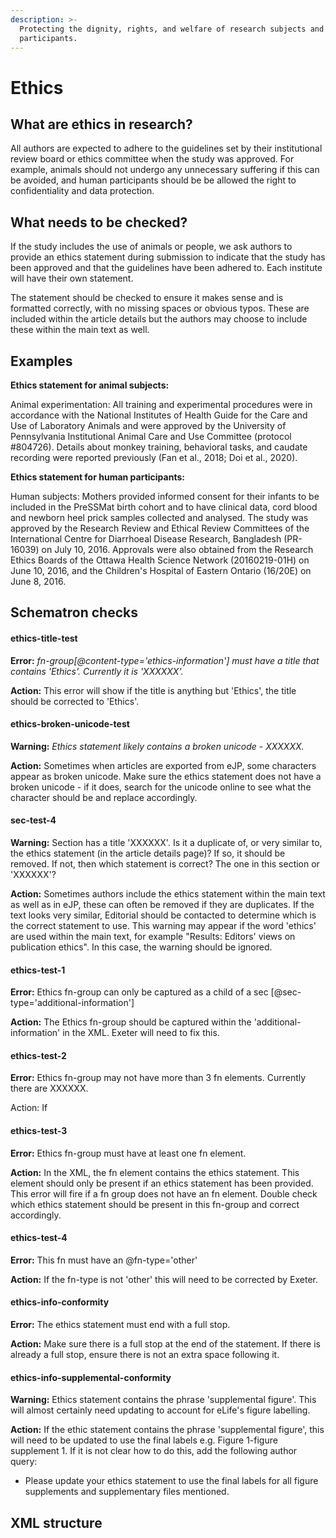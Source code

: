 ```yaml
---
description: >-
  Protecting the dignity, rights, and welfare of research subjects and
  participants.
---
```


# Ethics

## What are ethics in research?

All authors are expected to adhere to the guidelines set by their institutional review board or ethics committee when the study was approved. For example, animals should not undergo any unnecessary suffering if this can be avoided, and human participants should be be allowed the right to confidentiality and data protection. 

## What needs to be checked?

If the study includes the use of animals or people, we ask authors to provide an ethics statement during submission to indicate that the study has been approved and that the guidelines have been adhered to. Each institute will have their own statement. 

The statement should be checked to ensure it makes sense and is formatted correctly, with no missing spaces or obvious typos. These are included within the article details but the authors may choose to include these within the main text as well. 

## Examples

**Ethics statement for animal subjects:** 

Animal experimentation: All training and experimental procedures were in accordance with the National Institutes of Health Guide for the Care and Use of Laboratory Animals and were approved by the University of Pennsylvania Institutional Animal Care and Use Committee \(protocol \#804726\). Details about monkey training, behavioral tasks, and caudate recording were reported previously \(Fan et al., 2018; Doi et al., 2020\).

**Ethics statement for human participants:**

Human subjects: Mothers provided informed consent for their infants to be included in the PreSSMat birth cohort and to have clinical data, cord blood and newborn heel prick samples collected and analysed. The study was approved by the Research Review and Ethical Review Committees of the International Centre for Diarrhoeal Disease Research, Bangladesh \(PR-16039\) on July 10, 2016. Approvals were also obtained from the Research Ethics Boards of the Ottawa Health Science Network \(20160219-01H\) on June 10, 2016, and the Children's Hospital of Eastern Ontario \(16/20E\) on June 8, 2016.

## Schematron checks

#### ethics-title-test

**Error:** _fn-group\[@content-type='ethics-information'\] must have a title that contains 'Ethics'. Currently it is 'XXXXXX'._

**Action:** This error will show if the title is anything but 'Ethics', the title should be corrected to 'Ethics'.  

#### ethics-broken-unicode-test

**Warning:** _Ethics statement likely contains a broken unicode - XXXXXX._

**Action:** Sometimes when articles are exported from eJP, some characters appear as broken unicode. Make sure the ethics statement does not have a broken unicode - if it does, search for the unicode online to see what the character should be and replace accordingly. 

#### sec-test-4

**Warning:** Section has a title 'XXXXXX'. Is it a duplicate of, or very similar to, the ethics statement \(in the article details page\)? If so, it should be removed. If not, then which statement is correct? The one in this section or 'XXXXXX'?

**Action:** Sometimes authors include the ethics statement within the main text as well as in eJP, these can often be removed if they are duplicates. If the text looks very similar, Editorial should be contacted to determine which is the correct statement to use. This warning may appear if the word 'ethics' are used within the main text, for example "Results: Editors' views on publication ethics". In this case, the warning should be ignored. 

#### ethics-test-1

**Error:** Ethics fn-group can only be captured as a child of a sec \[@sec-type='additional-information'\]

**Action:** The Ethics fn-group should be captured within the 'additional-information' in the XML. Exeter will need to fix this. 

#### ethics-test-2

**Error:** Ethics fn-group may not have more than 3 fn elements. Currently there are XXXXXX.

Action: If 

#### ethics-test-3

**Error:** Ethics fn-group must have at least one fn element.

**Action:**  In the XML, the fn element contains the ethics statement. This element should only be present if an ethics statement has been provided. This error will fire if a fn group does not have an fn element. Double check which ethics statement should be present in this fn-group and correct accordingly.

#### ethics-test-4

**Error:** This fn must have an @fn-type='other'

**Action:** If the fn-type is not 'other' this will need to be corrected by Exeter. 

#### ethics-info-conformity

**Error:** The ethics statement must end with a full stop.

**Action:** Make sure there is a full stop at the end of the statement. If there is already a full stop, ensure there is not an extra space following it. 

#### ethics-info-supplemental-conformity

**Warning:** Ethics statement contains the phrase 'supplemental figure'. This will almost certainly need updating to account for eLife's figure labelling.

**Action:** If the ethic statement contains the phrase 'supplemental figure', this will need to be updated to use the final labels e.g. Figure 1-figure supplement 1. If it is not clear how to do this, add the following author query:

* Please update your ethics statement to use the final labels for all figure supplements and supplementary files mentioned.

## XML structure

